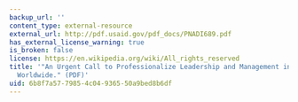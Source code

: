 ```yaml
---
backup_url: ''
content_type: external-resource
external_url: http://pdf.usaid.gov/pdf_docs/PNADI689.pdf
has_external_license_warning: true
is_broken: false
license: https://en.wikipedia.org/wiki/All_rights_reserved
title: '"An Urgent Call to Professionalize Leadership and Management in Health Care
  Worldwide." (PDF)'
uid: 6b8f7a57-7985-4c04-9365-50a9bed8b6df
---
```

